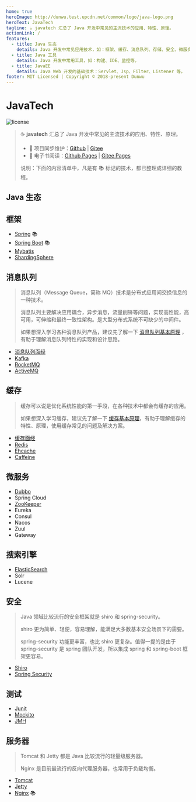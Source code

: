 ```yaml
---
home: true
heroImage: http://dunwu.test.upcdn.net/common/logo/java-logo.png
heroText: JavaTech
tagline: ☕ javatech 汇总了 Java 开发中常见的主流技术的应用、特性、原理。
actionLink: /
features:
  - title: Java 生态
    details: Java 开发中常见应用技术，如：框架、缓存、消息队列、存储、安全、微服务、测试、服务器等。
  - title: Java 工具
    details: Java 开发中常用工具，如：构建、IDE、监控等。
  - title: JavaEE
    details: Java Web 开发的基础技术：Servlet、Jsp、Filter、Listener 等。
footer: MIT Licensed | Copyright © 2018-present Dunwu
---
```


# JavaTech

![license](https://badgen.net/github/license/dunwu/javatech)

> ☕ **javatech** 汇总了 Java 开发中常见的主流技术的应用、特性、原理。
>
> - 🔁 项目同步维护：[Github](https://github.com/dunwu/javatech/) | [Gitee](https://gitee.com/turnon/javatech/)
> - 📖 电子书阅读：[Github Pages](https://dunwu.github.io/javatech/) | [Gitee Pages](http://turnon.gitee.io/javatech/)
>
> 说明：下面的内容清单中，凡是有 📚 标记的技术，都已整理成详细的教程。

## Java 生态

## 框架

- [Spring](https://dunwu.github.io/spring-tutorial/) 📚
- [Spring Boot](https://dunwu.github.io/spring-boot-tutorial/) 📚
- [Mybatis](framework/mybatis.md)
- [ShardingSphere](storage/shardingsphere.md)

## 消息队列

> 消息队列（Message Queue，简称 MQ）技术是分布式应用间交换信息的一种技术。
>
> 消息队列主要解决应用耦合，异步消息，流量削锋等问题，实现高性能，高可用，可伸缩和最终一致性架构。是大型分布式系统不可缺少的中间件。
>
> 如果想深入学习各种消息队列产品，建议先了解一下 [消息队列基本原理](https://github.com/dunwu/blog/blob/master/source/_posts/distributed/mq-theory.md) ，有助于理解消息队列特性的实现和设计思路。

- [消息队列面经](mq/mq-interview.md)
- [Kafka](mq/kafka)
- [RocketMQ](mq/rocketmq.md)
- [ActiveMQ](mq/activemq.md)

## 缓存

> 缓存可以说是优化系统性能的第一手段，在各种技术中都会有缓存的应用。
>
> 如果想深入学习缓存，建议先了解一下 [缓存基本原理](https://github.com/dunwu/blog/blob/master/source/_posts/distributed/cache-theory.md)，有助于理解缓存的特性、原理，使用缓存常见的问题及解决方案。

- [缓存面经](cache/CacheInterview.md)
- [Redis](cache/Redis.md)
- [Ehcache](cache/Ehcache.md)
- [Caffeine](cache/Caffeine.md)

## 微服务

- [Dubbo](soa/dubbo.md)
- Spring Cloud
- [ZooKeeper](soa/zookeeper)
- Eureka
- Consul
- Nacos
- Zuul
- Gateway

## 搜索引擎

- [ElasticSearch](search/elasticsearch)
- Solr
- Lucene

## 安全

> Java 领域比较流行的安全框架就是 shiro 和 spring-security。
>
> shiro 更为简单、轻便，容易理解，能满足大多数基本安全场景下的需要。
>
> spring-security 功能更丰富，也比 shiro 更复杂。值得一提的是由于 spring-security 是 spring 团队开发，所以集成 spring 和 spring-boot 框架更容易。

- [Shiro](security/shiro.md)
- [Spring Security](security/spring-security.md)

## 测试

- [Junit](test/junit.md)
- [Mockito](test/mockito.md)
- [JMH](test/jmh.md)

## 服务器

> Tomcat 和 Jetty 都是 Java 比较流行的轻量级服务器。
>
> Nginx 是目前最流行的反向代理服务器，也常用于负载均衡。

- [Tomcat](server/tomcat.md)
- [Jetty](server/jetty.md)
- [Nginx](https://github.com/dunwu/nginx-tutorial) 📚
